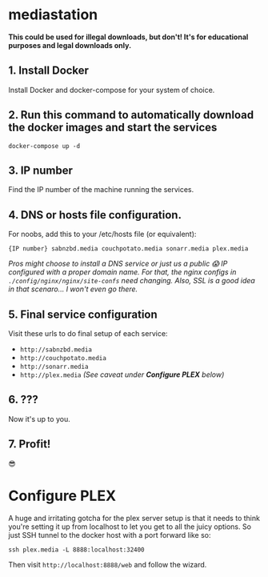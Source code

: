 # mediastation

__This could be used for illegal downloads, but don't! It's for educational purposes and legal downloads only.__


## 1. Install Docker

Install Docker and docker-compose for your system of choice.


## 2. Run this command to automatically download the docker images and start the services

```
docker-compose up -d
```


## 3. IP number

Find the IP number of the machine running the services.


## 4. DNS or hosts file configuration.

For noobs, add this to your /etc/hosts file (or equivalent):
```
{IP number} sabnzbd.media couchpotato.media sonarr.media plex.media
```
_Pros might choose to install a DNS service or just us a public 😱 IP configured with a proper domain name. For that, the nginx configs in `./config/nginx/nginx/site-confs` need changing. Also, SSL is a good idea in that scenaro... I won't even go there._


## 5. Final service configuration

Visit these urls to do final setup of each service:
* `http://sabnzbd.media`
* `http://couchpotato.media`
* `http://sonarr.media`
* `http://plex.media` _(See caveat under **Configure PLEX** below)_


## 6. ???

Now it's up to you.


## 7. Profit!

😎


# Configure PLEX
A huge and irritating gotcha for the plex server setup is that it needs to think you're setting it up from localhost to let you get to all the juicy options. So just SSH tunnel to the docker host with a port forward like so:

```
ssh plex.media -L 8888:localhost:32400
```

Then visit `http://localhost:8888/web` and follow the wizard.